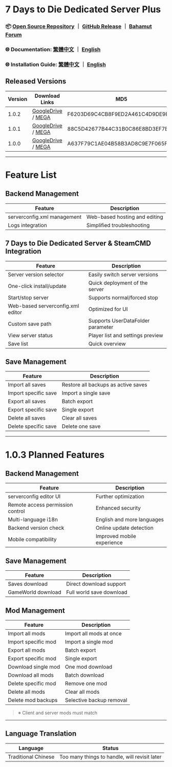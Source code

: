 # 7 Days to Die Dedicated Server Plus

### 📦 [Open Source Repository](https://github.com/waynechen251/7-days-to-die-dedicated-server-plus.git) ｜ [GitHub Release](https://github.com/waynechen251/7-days-to-die-dedicated-server-plus/releases) ｜ [Bahamut Forum](https://forum.gamer.com.tw/Co.php?bsn=24608&sn=6631)

### 🌐 Documentation: [繁體中文](https://github.com/waynechen251/7-days-to-die-dedicated-server-plus/blob/main/readme.md) ｜ [English](https://github.com/waynechen251/7-days-to-die-dedicated-server-plus/blob/main/readme.en.md)

### 🌐 Installation Guide: [繁體中文](https://github.com/waynechen251/7-days-to-die-dedicated-server-plus/blob/main/docs/install.md) ｜ [English](https://github.com/waynechen251/7-days-to-die-dedicated-server-plus/blob/main/docs/install.en.md)

## Released Versions

| Version | Download Links                                                                                                                                                            | MD5                              | Release Date |
| ------- | ------------------------------------------------------------------------------------------------------------------------------------------------------------------------- | -------------------------------- | ------------ |
| 1.0.2   | [GoogleDrive](https://drive.google.com/file/d/1jZUoiq1JUw8f0PNUuTMRfAslME2b3_0w/view) / [MEGA](https://mega.nz/file/OVtQlSAS#pH5iiv6cwg6upR6hgNsrI83fI3tEG-R-24_SOpKtVwI) | F6203D69C4CB8F9ED2A461C4D9DE9E5A | 2025-08-17   |
| 1.0.1   | [GoogleDrive](https://drive.google.com/file/d/1rtdseTAagd5p4YXTDjvwIklcCeqggs25/view) / [MEGA](https://mega.nz/file/HAsX3T4A#YtC4N163VSh7rv9MAOEH0dU4QuJcvNVbuPYD8F2VPlo) | 88C5D42677B44C31B0C86E8BD3EF7B3F | 2025-08-12   |
| 1.0.0   | [GoogleDrive](https://drive.google.com/file/d/1H-lRoq2Xy35WPMZUeWU5E1R64IN_nQ5n/view) / [MEGA](https://mega.nz/file/aUNhnAxS#tnK-_t_AdD4M63KXluIpWQ2mMpNGQ8dEg5EGp5QHZqI) | A637F79C1AE04B58B3AD8C9E7F065F2F | 2025-08-10   |

---

# Feature List

## Backend Management

| Feature                     | Description                   |
| --------------------------- | ----------------------------- |
| serverconfig.xml management | Web-based hosting and editing |
| Logs integration            | Simplified troubleshooting    |

## 7 Days to Die Dedicated Server & SteamCMD Integration

| Feature                           | Description                       |
| --------------------------------- | --------------------------------- |
| Server version selector           | Easily switch server versions     |
| One-click install/update          | Quick deployment of the server    |
| Start/stop server                 | Supports normal/forced stop       |
| Web-based serverconfig.xml editor | Optimized for UI                  |
| Custom save path                  | Supports UserDataFolder parameter |
| View server status                | Player list and settings preview  |
| Save list                         | Quick overview                    |

## Save Management

| Feature              | Description                         |
| -------------------- | ----------------------------------- |
| Import all saves     | Restore all backups as active saves |
| Import specific save | Import a single save                |
| Export all saves     | Batch export                        |
| Export specific save | Single export                       |
| Delete all saves     | Clear all saves                     |
| Delete specific save | Delete one save                     |

---

# 1.0.3 Planned Features

## Backend Management

| Feature                          | Description                |
| -------------------------------- | -------------------------- |
| serverconfig editor UI           | Further optimization       |
| Remote access permission control | Enhanced security          |
| Multi-language i18n              | English and more languages |
| Backend version check            | Online update detection    |
| Mobile compatibility             | Improved mobile experience |

## Save Management

| Feature            | Description              |
| ------------------ | ------------------------ |
| Saves download     | Direct download support  |
| GameWorld download | Full world save download |

## Mod Management

| Feature             | Description              |
| ------------------- | ------------------------ |
| Import all mods     | Import all mods at once  |
| Import specific mod | Import a single mod      |
| Export all mods     | Batch export             |
| Export specific mod | Single export            |
| Download single mod | One mod download         |
| Download all mods   | Batch download           |
| Delete specific mod | Remove one mod           |
| Delete all mods     | Clear all mods           |
| Delete mod backups  | Selective backup removal |

> ※ Client and server mods must match

---

## Language Translation

| Language            | Status                                        |
| ------------------- | --------------------------------------------- |
| Traditional Chinese | Too many things to handle, will revisit later |
